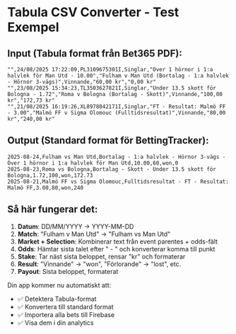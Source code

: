 # Tabula CSV Converter - Test Exempel

## Input (Tabula format från Bet365 PDF):
```csv
"",24/08/2025 17:22:09,PL3109675301I,Singlar,"Över 1 hörnor i 1:a halvlek för Man Utd - 10.00","Fulham v Man Utd (Bortalag - 1:a halvlek - Hörnor 3-vägs)",Vinnande,"60,00 kr","0,00 kr"
"",23/08/2025 15:34:23,TL3503627821I,Singlar,"Under 13.5 skott för Bologna - 1.72","Roma v Bologna (Bortalag - Skott)",Vinnande,"100,00 kr","172,73 kr"
"",21/08/2025 16:19:26,XL8978042171I,Singlar,"FT - Resultat: Malmö FF - 3.00","Malmö FF v Sigma Olomouc (Fulltidsresultat)",Vinnande,"80,00 kr","240,00 kr"
```

## Output (Standard format för BettingTracker):
```csv
2025-08-24,Fulham vs Man Utd,Bortalag - 1:a halvlek - Hörnor 3-vägs - Över 1 hörnor i 1:a halvlek för Man Utd,10.00,60,won,0
2025-08-23,Roma vs Bologna,Bortalag - Skott - Under 13.5 skott för Bologna,1.72,100,won,172.73
2025-08-21,Malmö FF vs Sigma Olomouc,Fulltidsresultat - FT - Resultat: Malmö FF,3.00,80,won,240
```

## Så här fungerar det:

1. **Datum**: DD/MM/YYYY → YYYY-MM-DD
2. **Match**: "Fulham v Man Utd" → "Fulham vs Man Utd"
3. **Market + Selection**: Kombinerar text från event parentes + odds-fält
4. **Odds**: Hämtar sista talet efter " - " och konverterar komma till punkt
5. **Stake**: Tar näst sista beloppet, rensar "kr" och formaterar
6. **Result**: "Vinnande" → "won", "Förlorande" → "lost", etc.
7. **Payout**: Sista beloppet, formaterat

Din app kommer nu automatiskt att:
- ✅ Detektera Tabula-format
- ✅ Konvertera till standard format
- ✅ Importera alla bets till Firebase
- ✅ Visa dem i din analytics
